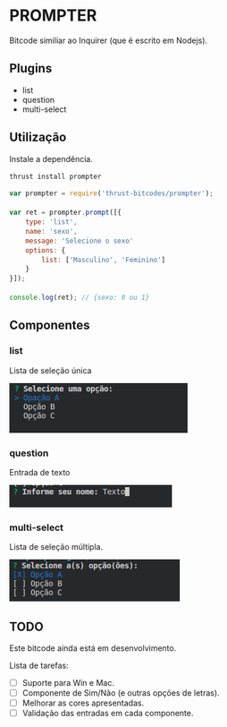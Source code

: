 # PROMPTER
Bitcode similiar ao Inquirer (que é escrito em Nodejs).

## Plugins
* list
* question
* multi-select

## Utilização

Instale a dependência.

```bash
thrust install prompter
```

```js
var prompter = require('thrust-bitcodes/prompter');

var ret = prompter.prompt([{
    type: 'list',
    name: 'sexo',
    message: 'Selecione o sexo'
    options: {
        list: ['Masculino', 'Feminino']
    }
}]);

console.log(ret); // {sexo: 0 ou 1}
```

## Componentes

### list

Lista de seleção única

![list](assets/list.png)

### question

Entrada de texto

![question](assets/question.png)

### multi-select

Lista de seleção múltipla.

![multi-select](assets/multi-select.png)

## TODO

Este bitcode ainda está em desenvolvimento.

Lista de tarefas:
- [ ] Suporte para Win e Mac.
- [ ] Componente de Sim/Não (e outras opções de letras).
- [ ] Melhorar as cores apresentadas.
- [ ] Validação das entradas em cada componente.